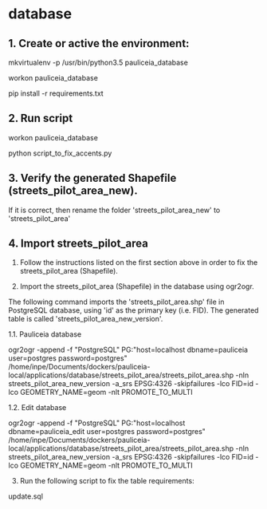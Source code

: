 # database


## 1. Create or active the environment:

mkvirtualenv -p /usr/bin/python3.5 pauliceia_database

workon pauliceia_database

pip install -r requirements.txt


## 2. Run script

workon pauliceia_database

python script_to_fix_accents.py


## 3. Verify the generated Shapefile (streets_pilot_area_new). 

If it is correct, then rename the folder 'streets_pilot_area_new' to 'streets_pilot_area'


## 4. Import streets_pilot_area

1. Follow the instructions listed on the first section above in order to fix the streets_pilot_area (Shapefile).

2. Import the streets_pilot_area (Shapefile) in the database using ogr2ogr.

The following command imports the 'streets_pilot_area.shp' file in PostgreSQL database, using 'id' as the primary key (i.e. FID). The generated table is called 'streets_pilot_area_new_version'.

1.1. Pauliceia database

ogr2ogr -append -f "PostgreSQL" PG:"host=localhost dbname=pauliceia user=postgres password=postgres" /home/inpe/Documents/dockers/pauliceia-local/applications/database/streets_pilot_area/streets_pilot_area.shp -nln streets_pilot_area_new_version -a_srs EPSG:4326 -skipfailures -lco FID=id -lco GEOMETRY_NAME=geom -nlt PROMOTE_TO_MULTI

1.2. Edit database

ogr2ogr -append -f "PostgreSQL" PG:"host=localhost dbname=pauliceia_edit user=postgres password=postgres" /home/inpe/Documents/dockers/pauliceia-local/applications/database/streets_pilot_area/streets_pilot_area.shp -nln streets_pilot_area_new_version -a_srs EPSG:4326 -skipfailures -lco FID=id -lco GEOMETRY_NAME=geom -nlt PROMOTE_TO_MULTI

3. Run the following script to fix the table requirements:

update.sql
